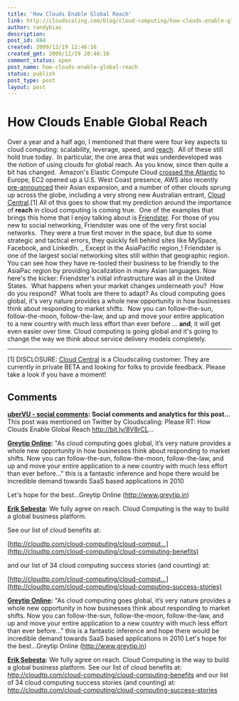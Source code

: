 ```yaml
---
title: 'How Clouds Enable Global Reach'
link: http://cloudscaling.com/blog/cloud-computing/how-clouds-enable-global-reach/
author: randybias
description: 
post_id: 884
created: 2009/12/19 12:46:16
created_gmt: 2009/12/19 20:46:16
comment_status: open
post_name: how-clouds-enable-global-reach
status: publish
post_type: post
layout: post
---
```


# How Clouds Enable Global Reach

Over a year and a half ago, I mentioned that there were four key aspects to cloud computing: scalability, leverage, speed, and [reach](/blog/technology/cloud-values).  All of these still hold true today.  In particular, the one area that was underdeveloped was the notion of using clouds for global reach. As you know, since then quite a bit has changed.  Amazon's Elastic Compute Cloud [crossed the Atlantic](http://aws.amazon.com/about-aws/whats-new/2008/12/10/amazon-ec2-crosses-the-atlantic/) to Europe, EC2 opened up a U.S. West Coast presence, AWS also recently [pre-announced](http://aws.amazon.com/about-aws/whats-new/2009/11/12/aws-asia/) their Asian expansion, and a number of other clouds sprung up across the globe, including a very strong new Australian entrant, [Cloud Central](http://www.cloudcentral.com.au).[1] All of this goes to show that my prediction around the importance of **reach** in cloud computing is coming true.  One of the examples that brings this home that I enjoy talking about is [Friendster](http://www.friendster.com/). For those of you new to social networking, Friendster was one of the very first social networks.  They were a true first mover in the space, but due to some strategic and tactical errors, they quickly fell behind sites like MySpace, Facebook, and LinkedIn. _ Except in the AsiaPacific region_! Friendster is one of the largest social networking sites still within that geographic region. You can see how they have re-tooled their business to be friendly to the AsiaPac region by providing localization in many Asian languages. Now here's the kicker: Friendster's initial infrastructure was all in the United States.  What happens when your market changes underneath you?  How do you respond?  What tools are there to adapt? As cloud computing goes global, it's very nature provides a whole new opportunity in how businesses think about responding to market shifts.  Now you can follow-the-sun, follow-the-moon, follow-the-law, and up and move your entire application to a new country with much less effort than ever before ... **and**, it will get even easier over time. Cloud computing is going global and it's going to change the way we think about service delivery models completely. 

* * *

[1] DISCLOSURE: [Cloud Central](http://www.cloudcentral.com.au/) is a Cloudscaling customer. They are currently in private BETA and looking for folks to provide feedback. Please take a look if you have a moment!

## Comments

**[uberVU - social comments](#437 "2009-12-25 08:19:58"):** **Social comments and analytics for this post...** This post was mentioned on Twitter by Cloudscaling: Please RT: How Clouds Enable Global Reach http://bit.ly/8V8rCL...

**[Greytip Online](#438 "2009-12-28 02:12:31"):** "As cloud computing goes global, it’s very nature provides a whole new opportunity in how businesses think about responding to market shifts. Now you can follow-the-sun, follow-the-moon, follow-the-law, and up and move your entire application to a new country with much less effort than ever before..." this is a fantastic inference and hope there would be incredible demand towards SaaS based applications in 2010  
  
Let's hope for the best...Greytip Online (<http://www.greytip.in>)

**[Erik Sebesta](#439 "2010-01-04 09:59:20"):** We fully agree on reach. Cloud Computing is the way to build a global business platform.   
  
See our list of cloud benefits at:  
  
[http://cloudtp.com/cloud-computing/cloud-comput...](http://cloudtp.com/cloud-computing/cloud-computing-benefits)  
  
and our list of 34 cloud computing success stories (and counting) at:  
  
[http://cloudtp.com/cloud-computing/cloud-comput...](http://cloudtp.com/cloud-computing/cloud-computing-success-stories)

**[Greytip Online](#2140 "2009-12-28 03:12:00"):** "As cloud computing goes global, it’s very nature provides a whole new opportunity in how businesses think about responding to market shifts. Now you can follow-the-sun, follow-the-moon, follow-the-law, and up and move your entire application to a new country with much less effort than ever before..." this is a fantastic inference and hope there would be incredible demand towards SaaS based applications in 2010 Let's hope for the best...Greytip Online (http://www.greytip.in)

**[Erik Sebesta](#2143 "2010-01-04 10:59:00"):** We fully agree on reach. Cloud Computing is the way to build a global business platform. See our list of cloud benefits at: http://cloudtp.com/cloud-computing/cloud-computing-benefits and our list of 34 cloud computing success stories (and counting) at: http://cloudtp.com/cloud-computing/cloud-computing-success-stories

